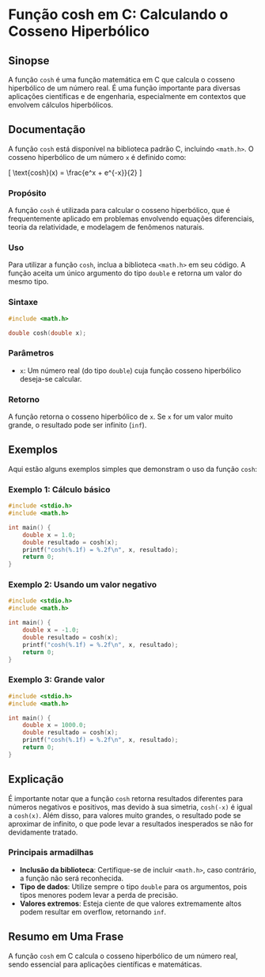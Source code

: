 <!--
Meta Description: # Função cosh em C: Calculando o Cosseno Hiperbólico ## Sinopse A função `cosh` é uma função matemática em C que calcula o cosseno hiperbólico de um n...
Meta Keywords: cosh, função, double, resultado, cosseno
-->

# Função cosh em C: Calculando o Cosseno Hiperbólico

## Sinopse
A função `cosh` é uma função matemática em C que calcula o cosseno hiperbólico de um número real. É uma função importante para diversas aplicações científicas e de engenharia, especialmente em contextos que envolvem cálculos hiperbólicos.

## Documentação
A função `cosh` está disponível na biblioteca padrão C, incluindo `<math.h>`. O cosseno hiperbólico de um número `x` é definido como:

\[ \text{cosh}(x) = \frac{e^x + e^{-x}}{2} \]

### Propósito
A função `cosh` é utilizada para calcular o cosseno hiperbólico, que é frequentemente aplicado em problemas envolvendo equações diferenciais, teoria da relatividade, e modelagem de fenômenos naturais.

### Uso
Para utilizar a função `cosh`, inclua a biblioteca `<math.h>` em seu código. A função aceita um único argumento do tipo `double` e retorna um valor do mesmo tipo.

### Sintaxe
```c
#include <math.h>

double cosh(double x);
```

### Parâmetros
- `x`: Um número real (do tipo `double`) cuja função cosseno hiperbólico deseja-se calcular.

### Retorno
A função retorna o cosseno hiperbólico de `x`. Se `x` for um valor muito grande, o resultado pode ser infinito (`inf`).

## Exemplos
Aqui estão alguns exemplos simples que demonstram o uso da função `cosh`:

### Exemplo 1: Cálculo básico
```c
#include <stdio.h>
#include <math.h>

int main() {
    double x = 1.0;
    double resultado = cosh(x);
    printf("cosh(%.1f) = %.2f\n", x, resultado);
    return 0;
}
```

### Exemplo 2: Usando um valor negativo
```c
#include <stdio.h>
#include <math.h>

int main() {
    double x = -1.0;
    double resultado = cosh(x);
    printf("cosh(%.1f) = %.2f\n", x, resultado);
    return 0;
}
```

### Exemplo 3: Grande valor
```c
#include <stdio.h>
#include <math.h>

int main() {
    double x = 1000.0;
    double resultado = cosh(x);
    printf("cosh(%.1f) = %.2f\n", x, resultado);
    return 0;
}
```

## Explicação
É importante notar que a função `cosh` retorna resultados diferentes para números negativos e positivos, mas devido à sua simetria, `cosh(-x)` é igual a `cosh(x)`. Além disso, para valores muito grandes, o resultado pode se aproximar de infinito, o que pode levar a resultados inesperados se não for devidamente tratado.

### Principais armadilhas
- **Inclusão da biblioteca**: Certifique-se de incluir `<math.h>`, caso contrário, a função não será reconhecida.
- **Tipo de dados**: Utilize sempre o tipo `double` para os argumentos, pois tipos menores podem levar a perda de precisão.
- **Valores extremos**: Esteja ciente de que valores extremamente altos podem resultar em overflow, retornando `inf`.

## Resumo em Uma Frase
A função `cosh` em C calcula o cosseno hiperbólico de um número real, sendo essencial para aplicações científicas e matemáticas.